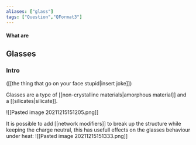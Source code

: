 ```yaml
---
aliases: ["glass"]
tags: ["Question","QFormat3"]
---
```


#### What are
## Glasses
### Intro
([[the thing that go on your face stupid|insert joke]])

Glasses are a type of [[non-crystalline materials|amorphous material]] and a [[silicates|silicate]].

![[Pasted image 20211215151205.png]]

It is possible to add [[network modifiers]] to break up the structure while keeping the charge neutral, this has usefull effects on the glasses behaviour under heat:
![[Pasted image 20211215151333.png]]